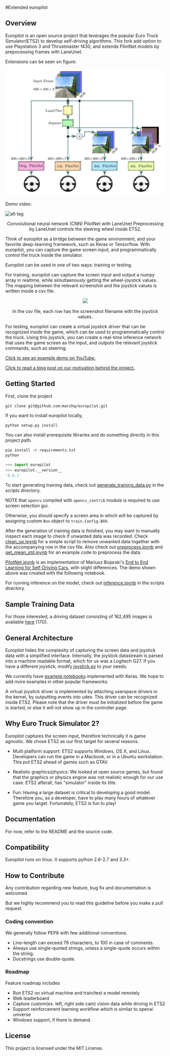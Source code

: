 #Extended europilot

## Overview

Europilot is an open source project that leverages the popular Euro Truck Simulator(ETS2) to develop self-driving algorithms.
This fork add option to use Playstation 3 and Thrustmaster f430,  and extends PilotNet models by prepocessing frames with LaneUnet.

Extensions can be seen on figure:
<div align = 'center'>
	<img src = 'examples/Overview.png'>
</div>	

Demo video:

![alt tag](examples/ets2_Pilotnet4ch_part1.gif)
<p align = 'center'>
Convolutional neural network (CNN) PilotNet with LaneUnet Preprocessing by LaneUnet controls the steering wheel inside ETS2.
</p>

Think of europilot as a bridge between the game environment, and your favorite deep-learning framework, such as Keras or Tensorflow. With europilot, you can capture the game screen input, and programmatically control the truck inside the simulator. 

Europilot can be used in one of two ways: training or testing. 

For training, europilot can capture the screen input and output a numpy array in realtime, while simultaenously getting the wheel-joystick values. The mapping between the relevant screenshot and the joystick values is written inside a csv file.
<div align = 'center'>
	<img src = 'examples/example_csv.png'>
</div>
<p align = 'center'>
In the csv file, each row has the screenshot filename with the joystick values. 
</p>

For testing, europilot can create a virtual joystick driver that can be recognized inside the game, which can be used to programmatically control the truck. Using this joystick, you can create a real-time inference network that uses the game screen as the input, and outputs the relevant joystick commands, such as steering. 

[Click to see an example demo on YouTube.](https://www.youtube.com/watch?v=n2pPR3WLaxI)

[Click to read a blog post on our motivation behind the project.](https://medium.com/mars-auto/create-self-driving-trucks-inside-euro-truck-simulator-2-c64424d528ed)




## Getting Started

First, clone the project

```
git clone git@github.com:marshq/europilot.git
```

If you want to install europilot locally,

```
python setup.py install
```

You can also install prerequisite libraries and do something directly in this project path.

```
pip install -r requirements.txt
python
```
```python
>>> import europilot
>>> europilot.__version__
'0.0.1'
```

To start generating training data, check out [generate_training_data.py](scripts/generate_training_data.py) in the scripts directory.

NOTE that `opencv` compiled with `opencv_contrib` module is required to use screen selection gui.

Otherwise, you should specify a screen area in which will be captured by assigning custom `Box` object to `train.Config.BOX`.

After the generation of training data is finished, you may want to manually inspect each image to check if unwanted data was recorded. Check [clean_up.ipynb](scripts/01.clean_up.ipynb) for a simple script to remove unwanted data together with the accompanying row in the csv file. Also check out [preprocess.ipynb](scripts/02.preprocess.ipynb) and [get_mean_std.ipynb](scripts/03.get_mean_std.ipynb) for an example code to preprocess the data.

[PilotNet.ipynb](scripts/04.PilotNet.ipynb) is an implementation of Mariusz Bojarski's [End to End Learning for Self-Driving Cars](https://arxiv.org/abs/1604.07316), with slight differences. The demo shown above was created with the following notebook.

For running inference on the model, check out [inference.ipynb](scripts/05.inference.ipynb) in the scripts directory.

## Sample Training Data
For those interested, a driving dataset consisting of 162,495 images is available [here](https://drive.google.com/file/d/0B42sVbnSOCJ4bnZhWF80b0xUY28/view?usp=sharing) (17G).

## General Architecture

Europilot hides the complexity of capturing the screen data and joystick data with a simplified interface. Internally, the joystick datastream is parsed into a machine readable format, which for us was a Logitech G27. If you have a different joystick, modify [joystick.py](europilot/joystick.py) to your needs.

We currently have [example notebooks](scripts/) implemented with Keras. We hope to add more examples in other popular frameworks.

A virtual joystick driver is implemented by attaching userspace drivers in the kernel, by outputting events into udev. This driver can be recognized inside ETS2. Please note that the driver must be initialized before the game is started, or else it will not show up in the controller page.

## Why Euro Truck Simulator 2?

Europilot captures the screen input, therefore technically it is game agnostic. We chose ETS2 as our first target for several reasons.

* Multi platform support: ETS2 supports Windows, OS X, and Linux. Developers can run the game in a Macbook, or in a Ubuntu workstation. This put ETS2 ahead of games such as GTAV.


* Realistic graphics/physics: We looked at open source games, but found that the graphics or physics engine was not realistic enough for our use case. ETS2 afterall, has "simulator" inside its title.


* Fun: Having a large dataset is critical to developing a good model. Therefore you, as a developer, have to play many hours of whatever game you target. Fortunately, ETS2 is fun to play!

## Documentation

For now, refer to the README and the source code.

## Compatibility

Europilot runs on linux. It supports python 2.6-2.7 and 3.3+.

## How to Contribute

Any contribution regarding new feature, bug fix and documentation is welcomed.

But we highly recommend you to read this guideline before you make a pull request.

### Coding convention

We generally follow PEP8 with few additional conventions.

* Line-length can exceed 79 characters, to 100 in case of comments.
* Always use single-quoted strings, unless a single-quote occurs within the string.
* Docstrings use double-quote.

### Roadmap

Feature roadmap includes

* Run ETS2 on virtual machine and train/test a model remotely
* Web leaderboard
* Capture custom(ex. left, right side cam) vision data while driving in ETS2
* Support reinforcement learning workflow which is simliar to openai universe
* Windows support, if there is demand.

## License

This project is licensed under the MIT License.
